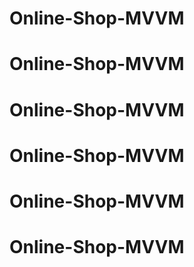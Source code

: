 # Online-Shop-MVVM
# Online-Shop-MVVM
# Online-Shop-MVVM
# Online-Shop-MVVM
# Online-Shop-MVVM
# Online-Shop-MVVM
